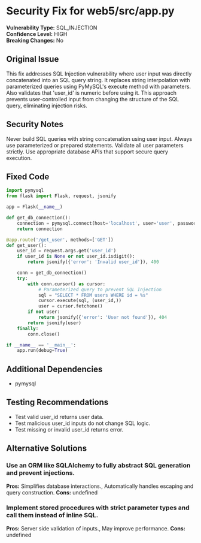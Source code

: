 # Security Fix for web5/src/app.py

**Vulnerability Type:** SQL_INJECTION  
**Confidence Level:** HIGH  
**Breaking Changes:** No

## Original Issue
This fix addresses SQL Injection vulnerability where user input was directly concatenated into an SQL query string. It replaces string interpolation with parameterized queries using PyMySQL's execute method with parameters. Also validates that 'user_id' is numeric before using it. This approach prevents user-controlled input from changing the structure of the SQL query, eliminating injection risks.

## Security Notes
Never build SQL queries with string concatenation using user input. Always use parameterized or prepared statements. Validate all user parameters strictly. Use appropriate database APIs that support secure query execution.

## Fixed Code
```py
import pymysql
from flask import Flask, request, jsonify

app = Flask(__name__)

def get_db_connection():
    connection = pymysql.connect(host='localhost', user='user', password='password', database='mydb', cursorclass=pymysql.cursors.DictCursor)
    return connection

@app.route('/get_user', methods=['GET'])
def get_user():
    user_id = request.args.get('user_id')
    if user_id is None or not user_id.isdigit():
        return jsonify({'error': 'Invalid user_id'}), 400

    conn = get_db_connection()
    try:
        with conn.cursor() as cursor:
            # Parameterized query to prevent SQL Injection
            sql = "SELECT * FROM users WHERE id = %s"
            cursor.execute(sql, (user_id,))
            user = cursor.fetchone()
        if not user:
            return jsonify({'error': 'User not found'}), 404
        return jsonify(user)
    finally:
        conn.close()

if __name__ == '__main__':
    app.run(debug=True)

```

## Additional Dependencies
- pymysql

## Testing Recommendations
- Test valid user_id returns user data.
- Test malicious user_id inputs do not change SQL logic.
- Test missing or invalid user_id returns error.

## Alternative Solutions

### Use an ORM like SQLAlchemy to fully abstract SQL generation and prevent injections.
**Pros:** Simplifies database interactions., Automatically handles escaping and query construction.
**Cons:** undefined

### Implement stored procedures with strict parameter types and call them instead of inline SQL.
**Pros:** Server side validation of inputs., May improve performance.
**Cons:** undefined

